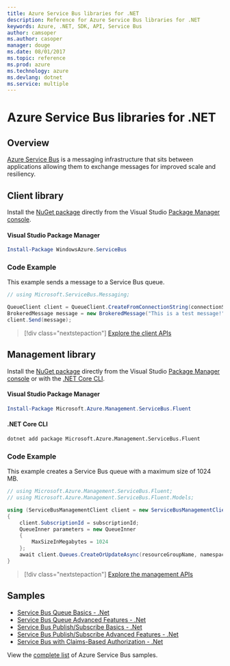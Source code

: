 ```yaml
---
title: Azure Service Bus libraries for .NET
description: Reference for Azure Service Bus libraries for .NET
keywords: Azure, .NET, SDK, API, Service Bus
author: camsoper
ms.author: casoper
manager: douge
ms.date: 08/01/2017
ms.topic: reference
ms.prod: azure
ms.technology: azure
ms.devlang: dotnet
ms.service: multiple
---
```


# Azure Service Bus libraries for .NET

## Overview

[Azure Service Bus](https://docs.microsoft.com/azure/service-bus-messaging/service-bus-messaging-overview) is a messaging infrastructure that sits between applications allowing them to exchange messages for improved scale and resiliency.

## Client library

Install the [NuGet package](https://www.nuget.org/packages/WindowsAzure.ServiceBus) directly from the Visual Studio [Package Manager console][PackageManager].

#### Visual Studio Package Manager

```powershell
Install-Package WindowsAzure.ServiceBus
```

### Code Example

This example sends a message to a Service Bus queue.

```csharp
// using Microsoft.ServiceBus.Messaging;

QueueClient client = QueueClient.CreateFromConnectionString(connectionString, queueName);
BrokeredMessage message = new BrokeredMessage("This is a test message!");
client.Send(message);
```

> [!div class="nextstepaction"]
> [Explore the client APIs](/dotnet/api/overview/azure/servicebus/client)


## Management library

Install the [NuGet package](https://www.nuget.org/packages/Microsoft.Azure.Management.ServiceBus.Fluent) directly from the Visual Studio [Package Manager console][PackageManager] or with the [.NET Core CLI][DotNetCLI].

#### Visual Studio Package Manager

```powershell
Install-Package Microsoft.Azure.Management.ServiceBus.Fluent
```

#### .NET Core CLI

```bash
dotnet add package Microsoft.Azure.Management.ServiceBus.Fluent
```

### Code Example

This example creates a Service Bus queue with a maximum size of 1024 MB.

```csharp
// using Microsoft.Azure.Management.ServiceBus.Fluent;
// using Microsoft.Azure.Management.ServiceBus.Fluent.Models;

using (ServiceBusManagementClient client = new ServiceBusManagementClient(credentials))
{
    client.SubscriptionId = subscriptionId;
    QueueInner parameters = new QueueInner
    {
        MaxSizeInMegabytes = 1024
    };
    await client.Queues.CreateOrUpdateAsync(resourceGroupName, namespaceName, queueName, parameters);
}
```

> [!div class="nextstepaction"]
> [Explore the management APIs](/dotnet/api/overview/azure/servicebus/management)

## Samples

- [Service Bus Queue Basics - .Net](https://azure.microsoft.com/resources/samples/service-bus-dotnet-manage-queue-with-basic-features/)
- [Service Bus Queue Advanced Features - .Net](https://azure.microsoft.com/resources/samples/service-bus-dotnet-manage-queue-with-advanced-features/)
- [Service Bus Publish/Subscribe Basics - .Net](https://azure.microsoft.com/resources/samples/service-bus-dotnet-manage-publish-subscribe-with-basic-features/)
- [Service Bus Publish/Subscribe Advanced Features - .Net](https://azure.microsoft.com/resources/samples/service-bus-dotnet-manage-publish-subscribe-with-advanced-features/)
- [Service Bus with Claims-Based Authorization - .Net](https://azure.microsoft.com/resources/samples/service-bus-dotnet-manage-with-claims-based-authorization/)

View the [complete list](https://azure.microsoft.com/resources/samples/?term=service+bus) of Azure Service Bus samples.


[PackageManager]: https://docs.microsoft.com/nuget/tools/package-manager-console
[DotNetCLI]: https://docs.microsoft.com/dotnet/core/tools/dotnet-add-package
